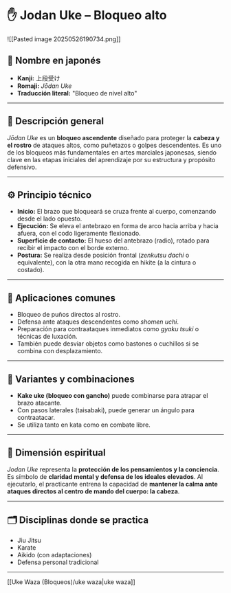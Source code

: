 # ✋ Jodan Uke – Bloqueo alto

![[Pasted image 20250526190734.png]]

## 🧾 Nombre en japonés
- **Kanji:** 上段受け  
- **Romaji:** *Jōdan Uke*  
- **Traducción literal:** "Bloqueo de nivel alto"

---

## 📖 Descripción general

*Jōdan Uke* es un **bloqueo ascendente** diseñado para proteger la **cabeza y el rostro** de ataques altos, como puñetazos o golpes descendentes. Es uno de los bloqueos más fundamentales en artes marciales japonesas, siendo clave en las etapas iniciales del aprendizaje por su estructura y propósito defensivo.

---

## ⚙️ Principio técnico

- **Inicio:** El brazo que bloqueará se cruza frente al cuerpo, comenzando desde el lado opuesto.
- **Ejecución:** Se eleva el antebrazo en forma de arco hacia arriba y hacia afuera, con el codo ligeramente flexionado.
- **Superficie de contacto:** El hueso del antebrazo (radio), rotado para recibir el impacto con el borde externo.
- **Postura:** Se realiza desde posición frontal (*zenkutsu dachi* o equivalente), con la otra mano recogida en hikite (a la cintura o costado).

---

## 🎯 Aplicaciones comunes

- Bloqueo de puños directos al rostro.
- Defensa ante ataques descendentes como *shomen uchi*.
- Preparación para contraataques inmediatos como *gyaku tsuki* o técnicas de luxación.
- También puede desviar objetos como bastones o cuchillos si se combina con desplazamiento.

---

## 🔄 Variantes y combinaciones

- **Kake uke (bloqueo con gancho)** puede combinarse para atrapar el brazo atacante.
- Con pasos laterales (taisabaki), puede generar un ángulo para contraatacar.
- Se utiliza tanto en kata como en combate libre.

---

## 🧘 Dimensión espiritual

*Jodan Uke* representa la **protección de los pensamientos y la conciencia**. Es símbolo de **claridad mental y defensa de los ideales elevados**. Al ejecutarlo, el practicante entrena la capacidad de **mantener la calma ante ataques directos al centro de mando del cuerpo: la cabeza**.

---

## 🗂 Disciplinas donde se practica

- Jiu Jitsu
- Karate
- Aikido (con adaptaciones)
- Defensa personal tradicional
---

[[Uke Waza (Bloqueos)/uke waza|uke waza]]